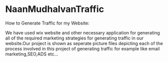 # NaanMudhalvanTraffic
How to Generate Traffic for my Website:

We have used wix website and other necessary application for generating all of the required marketing strategies for generating traffic in our website.Our project is shown as seperate picture files depicting each of the process involved in this project of generating traffic for example like email marketing,SEO,ADS etc...
